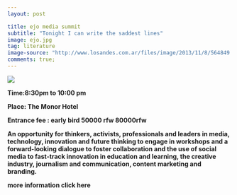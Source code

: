 ```yaml
---
layout: post

title: ejo media summit
subtitle: "Tonight I can write the saddest lines"
image: ejo.jpg
tag: literature
image-source: "http://www.losandes.com.ar/files/image/2013/11/8/564849.jpg"
comments: true;
---
```


<img src="{{site.github.url}}/img/ejo.jpg">

<strong>Time:8:30pm to 10:00 pm

<strong>Place: The Monor Hotel

<strong>Entrance fee : early bird 50000 rfw 80000rfw</strong>

An opportunity for thinkers, activists, professionals and leaders in media, technology, innovation and future thinking to engage in workshops and a forward-looking dialogue to foster collaboration and the use of social media to fast-track innovation in education and learning, the creative industry, journalism and communication, content marketing and branding.

more information click here <a href="http://www.ejo.co.rw/summit/"></a>

